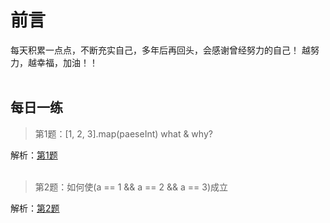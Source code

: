 # 前言

每天积累一点点，不断充实自己，多年后再回头，会感谢曾经努力的自己！
越努力，越幸福，加油！！
<br/><br/> 

## 每日一练
> 第1题：[1, 2, 3].map(paeseInt) what & why?   

解析：[第1题](https://github.com/fuhangyy/JavaScrip-Blog/issues/1)
<br/><br/>        
> 第2题：如何使(a == 1 && a == 2 && a == 3)成立

解析：[第2题](https://github.com/fuhangyy/JavaScrip-Blog/issues/2)


